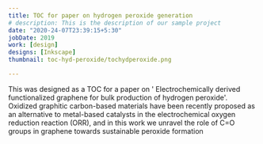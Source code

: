 ```yaml
---
title: TOC for paper on hydrogen peroxide generation
# description: This is the description of our sample project
date: "2020-24-07T23:39:15+5:30"
jobDate: 2019
work: [design]
designs: [Inkscape]
thumbnail: toc-hyd-peroxide/tochydperoxide.png

---
```


This was designed as a TOC for a paper on ' Electrochemically derived functionalized graphene for bulk production of hydrogen peroxide'.
  Oxidized graphitic carbon-based materials have been recently proposed as an alternative to metal-based catalysts in the electrochemical oxygen reduction reaction (ORR), and in this work we unravel the role of C=O groups in graphene towards sustainable peroxide formation  


